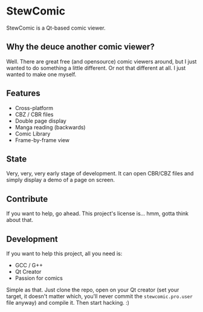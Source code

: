 StewComic
=========

StewComic is a Qt-based comic viewer.

Why the deuce another comic viewer?
-----------

Well. There are great free (and opensource) comic viewers around, but I just wanted to do something a little different. Or not that different at all. I just wanted to make one myself.

Features
-----------

* Cross-platform
* CBZ / CBR files
* Double page display
* Manga reading (backwards)
* Comic Library
* Frame-by-frame view

State
--------------

Very, very, very early stage of development. It can open CBR/CBZ files and simply display a demo of a page on screen.

Contribute
--------------

If you want to help, go ahead. This project's license is... hmm, gotta think about that.

Development
--------------

If you want to help this project, all you need is:

* GCC / G++
* Qt Creator
* Passion for comics

Simple as that. Just clone the repo, open on your Qt creator (set your target, it doesn't matter which, you'll never commit the `stewcomic.pro.user` file anyway) and compile it. Then start hacking. :)

